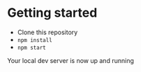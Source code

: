 # Getting started

- Clone this repository
- `npm install`
- `npm start`

Your local dev server is now up and running 
